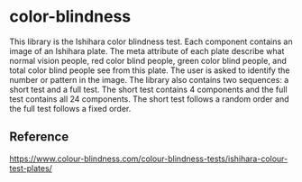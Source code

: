 
# color-blindness

This library is the Ishihara color blindness test. Each component contains an image of an Ishihara plate. The meta attribute of each plate describe what normal vision people, red color blind people, green color blind people, and total color blind people see from this plate. The user is asked to identify the number or pattern in the image. The library also contains two sequences: a short test and a full test. The short test contains 4 components and the full test contains all 24 components. The short test follows a random order and the full test follows a fixed order.

## Reference

https://www.colour-blindness.com/colour-blindness-tests/ishihara-colour-test-plates/
